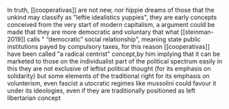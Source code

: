 
In truth, [[cooperativas]] are not new, nor hippie dreams of those that the unkind may classify as "leftie idealistics yuppies", they are early concepts conceived from the very start of modern capitalism, a argument could be made that they are more democratic and voluntary that what [[steinman-2019]] calls " “democratic” social relationship", meaning state public institutions payed by compulsory taxes, for this reason [[cooperativas]] have been called "a radical centrist" concept,by him implying that it can be marketed to those on the individualist part of the political spectrum easily in this they are not exclusive of leftist political thought (for its emphasis on solidarity) but some elements of the traditional right for its emphasis on volunterism, even fascist a utocratic regimes like mussolini could favour it under its ideologies, even if they are traditionally positioned as left libertarian concept